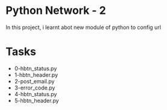 # Python Network - 2
In this project, i learnt abot new module of python to config url

# Tasks
* 0-hbtn_status.py
* 1-hbtn_header.py
* 2-post_email.py
* 3-error_code.py
* 4-hbtn_status.py
* 5-hbtn_header.py
